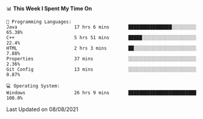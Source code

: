 
<!--START_SECTION:waka-->
📊 **This Week I Spent My Time On** 

```text
💬 Programming Languages: 
Java                     17 hrs 6 mins       ████████████████░░░░░░░░░   65.38% 
C++                      5 hrs 51 mins       █████░░░░░░░░░░░░░░░░░░░░   22.4% 
HTML                     2 hrs 3 mins        ██░░░░░░░░░░░░░░░░░░░░░░░   7.88% 
Properties               37 mins             ░░░░░░░░░░░░░░░░░░░░░░░░░   2.36% 
Git Config               13 mins             ░░░░░░░░░░░░░░░░░░░░░░░░░   0.87%

💻 Operating System: 
Windows                  26 hrs 9 mins       █████████████████████████   100.0%

```


 Last Updated on 08/08/2021
<!--END_SECTION:waka-->
